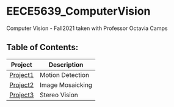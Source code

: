 # EECE5639_ComputerVision

Computer Vision - Fall2021 taken with Professor Octavia Camps

## Table of Contents: 
|Project               | Description                                      |
|----------------------|--------------------------------------------------|
|[Project1][1]         | Motion Detection                                 |
|[Project2][2]         | Image Mosaicking                                 |
|[Project3][3]         | Stereo Vision                                    |



[1]: https://github.com/scheung97/EECE5639_ComputerVision/tree/main/Project1
[2]: https://github.com/scheung97/EECE5639_ComputerVision/tree/main/Project2
[3]: https://github.com/scheung97/EECE5639_ComputerVision/tree/main/Project3
